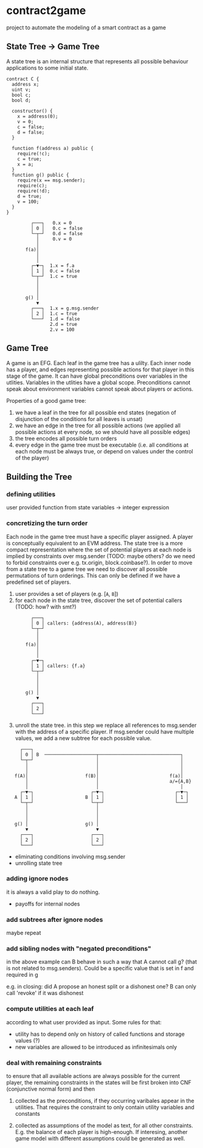 # contract2game

project to automate the modeling of a smart contract as a game

## State Tree -> Game Tree

A state tree is an internal structure that represents all possible behaviour applications to some
initial state.

```solidity
contract C {
  address x;
  uint v;
  bool c;
  bool d;

  constructor() {
    x = address(0);
    v = 0;
    c = false;
    d = false;
  }

  function f(address a) public {
    require(!c);
    c = true;
    x = a;
  }
  function g() public {
    require(x == msg.sender);
    require(c);
    require(!d);
    d = true;
    v = 100;
  }
}
```

```
         ┌───┐   0.x = 0
         │ 0 │   0.c = false
         └─┬─┘   0.d = false
           │     0.v = 0
           │
       f(a)│
           │
           │
         ┌─▼─┐  1.x = f.a
         │ 1 │  0.c = false
         └─┬─┘  1.c = true
           │
           │
           │
       g() │
           ▼
         ┌───┐  1.x = g.msg.sender
         │ 2 │  1.c = true
         └───┘  1.d = false
                2.d = true
                2.v = 100

```

## Game Tree

A game is an EFG. Each leaf in the game tree has a ulilty. Each inner node has a player, and edges
representing possible actions for that player in this stage of the game. It can have global
preconditions over variables in the utlities. Variables in the utlities have a global scope.
Preconditions cannot speak about environment variables cannot speak about players or actions.

Properties of a good game tree:

1. we have a leaf in the tree for all possible end states (negation of disjunction of the conditions for all leaves is unsat)
2. we have an edge in the tree for all possible actions (we applied all possible actions at every node, so we should have all possible edges)
3. the tree encodes all possible turn orders
4. every edge in the game tree must be executable (i.e. all conditions at each node must be always true, or depend on values under the control of the player)

## Building the Tree

### defining utilities

user provided function from state variables -> integer expression

### concretizing the turn order

Each node in the game tree must have a specific player assigned. A player is conceptually equivalent to an EVM address.
The state tree is a more compact representation where the set of potential players at each node is implied by constraints over msg.sender (TODO: maybe others? do we need to forbid constraints over e.g. tx.origin, block.coinbase?).
In order to move from a state tree to a game tree we need to discover all possible permutations of turn orderings. This can only be defined if we have a predefined set of players.

1. user provides a set of players (e.g. [`A`, `B`])
2. for each node in the state tree, discover the set of potential callers (TODO: how? with smt?)

```
         ┌───┐
         │ 0 │ callers: {address(A), address(B)}
         └─┬─┘
           │
           │
       f(a)│
           │
           │
         ┌─▼─┐
         │ 1 │ callers: {f.a}
         └─┬─┘
           │
           │
           │
       g() │
           ▼
         ┌───┐
         │ 2 │
         └───┘
```

3. unroll the state tree. in this step we replace all references to msg.sender with the address of a
   specific player. If msg.sender could have multiple values, we add a new subtree for each possible value.

```
     ┌───┐
     │ 0 │ B  ───────────────────┬──────────────────────────────┐
     └─┬─┘                       │                              │
       │                         │                              │
       │                         │                              │
   f(A)│                     f(B)│                          f(a)│
       │                         │                          a/={A,B}
       │                         │                              │
     ┌─▼─┐                     ┌─▼─┐                          ┌─▼─┐
   A │ 1 │                   B │ 1 │                          │ 1 │
     └─┬─┘                     └─┬─┘                          └───┘
       │                         │
       │                         │
       │                         │
   g() │                     g() │
       ▼                         ▼
     ┌───┐                     ┌───┐
     │ 2 │                     │ 2 │
     └───┘                     └───┘
```

  - eliminating conditions involving msg.sender
  - unrolling state tree

### adding ignore nodes

it is always a valid play to do nothing.

- payoffs for internal nodes

### add subtrees after ignore nodes

maybe repeat

### add sibling nodes with "negated preconditions"

in the above example can B behave in such a way that A cannot call g? (that is not related to msg.senders). Could be a specific value that is set in f and required in g

e.g. in closing: did A propose an honest split or a dishonest one? B can only call 'revoke' if it was dishonest

### compute utilities at each leaf

according to what user provided as input.
Some rules for that:

- utility has to depend only on history of called functions and storage values (?)
- new variables are allowed to be introduced as infinitesimals only

### deal with remaining constraints

to ensure that all available actions are always possible for the current player, the remaining constraints in the states will be first broken into CNF (conjunctive normal form) and then

1. collected as the preconditions, if they occurring varibales appear in the utilities. That requires the constraint to only contain utility variables and constants

2. collected as assumptions of the model as text, for all other constraints. E.g. the balance of each player is high-enough. If interesing, another game model with different assumptions could be generated as well.
